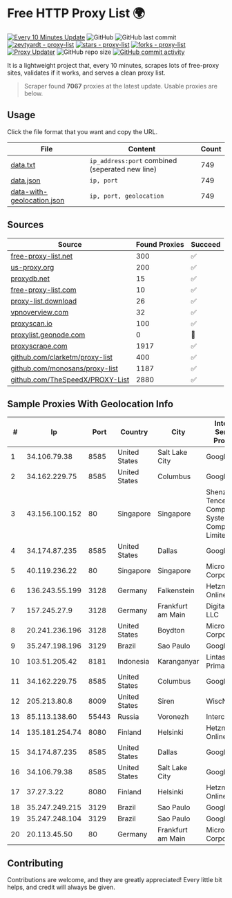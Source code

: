 
# Free HTTP Proxy List 🌍

[![Every 10 Minutes Update](https://github.com/mertguvencli/http-proxy-list/actions/workflows/main.yml/badge.svg?branch=main)](https://github.com/mertguvencli/http-proxy-list/actions/workflows/main.yml)
![GitHub](https://img.shields.io/github/license/mertguvencli/http-proxy-list)
![GitHub last commit](https://img.shields.io/github/last-commit/mertguvencli/http-proxy-list)
[![zevtyardt - proxy-list](https://img.shields.io/static/v1?label=zevtyardt&message=proxy-list&color=blue&logo=github)](https://github.com/zevtyardt/proxy-list "Go to GitHub repo")
[![stars - proxy-list](https://img.shields.io/github/stars/zevtyardt/proxy-list?style=social)](https://github.com/zevtyardt/proxy-list)
[![forks - proxy-list](https://img.shields.io/github/forks/zevtyardt/proxy-list?style=social)](https://github.com/zevtyardt/proxy-list)
[![Proxy Updater](https://github.com/zevtyardt/proxy-list/workflows/Proxy%20Updater/badge.svg)](https://github.com/zevtyardt/proxy-list/actions?query=workflow:"Proxy+Updater")
![GitHub repo size](https://img.shields.io/github/repo-size/zevtyardt/proxy-list)
[![GitHub commit activity](https://img.shields.io/github/commit-activity/m/zevtyardt/proxy-list?logo=commits)](https://github.com/zevtyardt/proxy-list/commits/main)

It is a lightweight project that, every 10 minutes, scrapes lots of free-proxy sites, validates if it works, and serves a clean proxy list.

> Scraper found **7067** proxies at the latest update. Usable proxies are below.

## Usage

Click the file format that you want and copy the URL.

|File|Content|Count|
|----|-------|-----|
|[data.txt](https://raw.githubusercontent.com/mertguvencli/http-proxy-list/main/proxy-list/data.txt)|`ip_address:port` combined (seperated new line)|749|
|[data.json](https://raw.githubusercontent.com/mertguvencli/http-proxy-list/main/proxy-list/data.json)|`ip, port`|749|
|[data-with-geolocation.json](https://raw.githubusercontent.com/mertguvencli/http-proxy-list/main/proxy-list/data-with-geolocation.json)|`ip, port, geolocation`|749|

## Sources

|Source|Found Proxies|Succeed|
|------|-------------|-------|
|[free-proxy-list.net](https://free-proxy-list.net)|300|✅|
|[us-proxy.org](https://www.us-proxy.org)|200|✅|
|[proxydb.net](http://proxydb.net)|15|✅|
|[free-proxy-list.com](https://free-proxy-list.com/?page=&port=&type%5B%5D=http&type%5B%5D=https&up_time=0&search=Search)|10|✅|
|[proxy-list.download](https://www.proxy-list.download/HTTP)|26|✅|
|[vpnoverview.com](https://vpnoverview.com/privacy/anonymous-browsing/free-proxy-servers)|32|✅|
|[proxyscan.io](https://www.proxyscan.io)|100|✅|
|[proxylist.geonode.com](https://proxylist.geonode.com/api/proxy-list?limit=300&page=1&sort_by=lastChecked&sort_type=desc&protocols=http,https)|0|🚫|
|[proxyscrape.com](https://api.proxyscrape.com/v2/?request=displayproxies&protocol=http&timeout=10000&country=all&ssl=all&anonymity=all)|1917|✅|
|[github.com/clarketm/proxy-list](https://raw.githubusercontent.com/clarketm/proxy-list/master/proxy-list-raw.txt)|400|✅|
|[github.com/monosans/proxy-list](https://raw.githubusercontent.com/monosans/proxy-list/main/proxies/http.txt)|1187|✅|
|[github.com/TheSpeedX/PROXY-List](https://raw.githubusercontent.com/TheSpeedX/PROXY-List/master/http.txt)|2880|✅|


## Sample Proxies With Geolocation Info

|#|Ip|Port|Country|City|Internet Service Provider|
|-|--|----|-------|----|-------------------------|
|1|34.106.79.38|8585|United States|Salt Lake City|Google LLC|
|2|34.162.229.75|8585|United States|Columbus|Google LLC|
|3|43.156.100.152|80|Singapore|Singapore|Shenzhen Tencent Computer Systems Company Limited|
|4|34.174.87.235|8585|United States|Dallas|Google LLC|
|5|40.119.236.22|80|Singapore|Singapore|Microsoft Corporation|
|6|136.243.55.199|3128|Germany|Falkenstein|Hetzner Online GmbH|
|7|157.245.27.9|3128|Germany|Frankfurt am Main|DigitalOcean, LLC|
|8|20.241.236.196|3128|United States|Boydton|Microsoft Corporation|
|9|35.247.198.196|3129|Brazil|Sao Paulo|Google LLC|
|10|103.51.205.42|8181|Indonesia|Karanganyar|Lintas Data Prima|
|11|34.162.229.75|8585|United States|Columbus|Google LLC|
|12|205.213.80.8|8009|United States|Siren|WiscNet|
|13|85.113.138.60|55443|Russia|Voronezh|Intercon JSC|
|14|135.181.254.74|8080|Finland|Helsinki|Hetzner Online GmbH|
|15|34.174.87.235|8585|United States|Dallas|Google LLC|
|16|34.106.79.38|8585|United States|Salt Lake City|Google LLC|
|17|37.27.3.22|8080|Finland|Helsinki|Hetzner Online GmbH|
|18|35.247.249.215|3129|Brazil|Sao Paulo|Google LLC|
|19|35.247.248.104|3129|Brazil|Sao Paulo|Google LLC|
|20|20.113.45.50|80|Germany|Frankfurt am Main|Microsoft Corporation|



## Contributing

Contributions are welcome, and they are greatly appreciated! Every
little bit helps, and credit will always be given.

